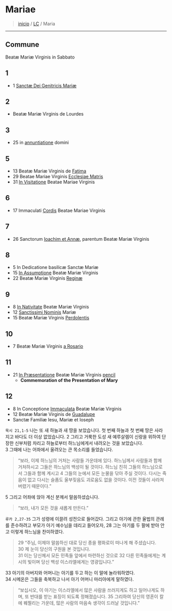 # Mariae
> [inicio](../README.md) / [LC](../LC.md) / Maria

----

## Commune
Beatæ Mariæ Virginis in Sabbato

## 1
- 1 [Sanctæ Dei Genitricis Mariæ](./mariae/genetrice.md)

## 2
- Beatæ Mariæ Virginis de Lourdes

## 3
- 25 in [annuntiatione](./mariae/0325.md) domini


## 5
- 13 Beatæ Mariæ Virginis de [Fatima]()
- 29 Beatae Mariae Virginis [Ecclesiae Matris](./mariae/ecclesiae.md)
- 31 [In Visitatione]() Beatae Mariae Virginis

## 6
- 17 Immaculati [Cordis](./mariae/imm-cor.md) Beatae Mariae Virginis


## 7
- 26 Sanctorum [Ioachim et Annæ](), parentum Beatæ Mariæ Virginis


## 8
- 5 In Dedicatione basilicæ Sanctæ Mariæ
- 15 [In Assumptione](./mariae/assumpt-bmv.md) Beatæ Mariæ Virginis
- 22 Beatæ Mariæ Virginis [Reginæ]()

## 9
- 8 [In Nativitate]() Beatæ Mariæ Virginis
- 12 [Sanctissimi Nominis]() Mariæ
- 15 Beatæ Mariæ Virginis [Perdolentis]()

## 10
- 7 Beatæ Mariæ Virginis [a Rosario](./mariae/rosario.md)

## 11
- 21 [In Præsentatione]() Beatæ Mariæ Virginis [pencil](https://www.ncronline.org/spirituality/pencil-preaching/rich-widow)
	- **Commemoration of the Presentation of Mary**

## 12
- 8 In Conceptione [Immaculata](./mariae/imm-conception.md) Beatæ Mariæ Virginis
- 12 Beatæ Mariæ Virginis de [Guadalupe](./mariae/guadalupe.md)
- Sanctæ Familiæ Iesu, Mariæ et Ioseph




`묵시 21,1-5` 	나는 또 새 하늘과 새 땅을 보았습니다. 첫 번째 하늘과 첫 번째 땅은 사라지고 바다도 더 이상 없었습니다. 2	그리고 거룩한 도성 새 예루살렘이 신랑을 위하여 단장한 신부처럼 차리고 하늘로부터 하느님에게서 내려오는 것을 보았습니다.  
3	그때에 나는 어좌에서 울려오는 큰 목소리를 들었습니다.  
> “보라, 이제 하느님의 거처는 사람들 가운데에 있다. 하느님께서 사람들과 함께 거처하시고 그들은 하느님의 백성이 될 것이다. 하느님 친히 그들의 하느님으로서 그들과 함께 계시고 4	그들의 눈에서 모든 눈물을 닦아 주실 것이다. 다시는 죽음이 없고 다시는 슬픔도 울부짖음도 괴로움도 없을 것이다. 이전 것들이 사라져 버렸기 때문이다.”

5	그리고 어좌에 앉아 계신 분께서 말씀하셨습니다.  
> “보라, 내가 모든 것을 새롭게 만든다.”

`루카 2,27-35` 그가 성령에 이끌려 성전으로 들어갔다. 그리고 아기에 관한 율법의 관례를 준수하려고 부모가 아기 예수님을 데리고 들어오자, 28	그는 아기를 두 팔에 받아 안고 이렇게 하느님을 찬미하였다.  
> 29	“주님, 이제야 말씀하신 대로 당신 종을 평화로이 떠나게 해 주셨습니다.  
30	제 눈이 당신의 구원을 본 것입니다.  
31	이는 당신께서 모든 민족들 앞에서 마련하신 것으로 32	다른 민족들에게는 계시의 빛이며 당신 백성 이스라엘에게는 영광입니다.”  

33	아기의 아버지와 어머니는 아기를 두고 하는 이 말에 놀라워하였다.  
34	시메온은 그들을 축복하고 나서 아기 어머니 마리아에게 말하였다. 
> “보십시오, 이 아기는 이스라엘에서 많은 사람을 쓰러지게도 하고 일어나게도 하며, 또 반대를 받는 표징이 되도록 정해졌습니다. 35	그리하여 당신의 영혼이 칼에 꿰찔리는 가운데, 많은 사람의 마음속 생각이 드러날 것입니다.”  

